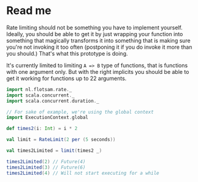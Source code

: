 # Read me

Rate limiting should not be something you have to implement yourself. Ideally, you should be able to get it by just wrapping your function into something that magically transforms it into something that is making sure you're not invoking it too often (postponing it if you do invoke it more than you should.) That's what this prototype is doing.

It's currently limited to limiting `A => B` type of functions, that is functions with one argument only. But with the right implicits you should be able to get it working for functions up to 22 arguments. 

```scala
import nl.flotsam.rate._
import scala.concurrent._
import scala.concurrent.duration._

// For sake of example, we're using the global context
import ExecutionContext.global

def times2(i: Int) = i * 2

val limit = RateLimit(2 per (5 seconds))

val times2Limited = limit(times2 _)

times2Limited(2) // Future(4)
times2Limited(3) // Future(6)
times2Limited(4) // Will not start executing for a while
```

